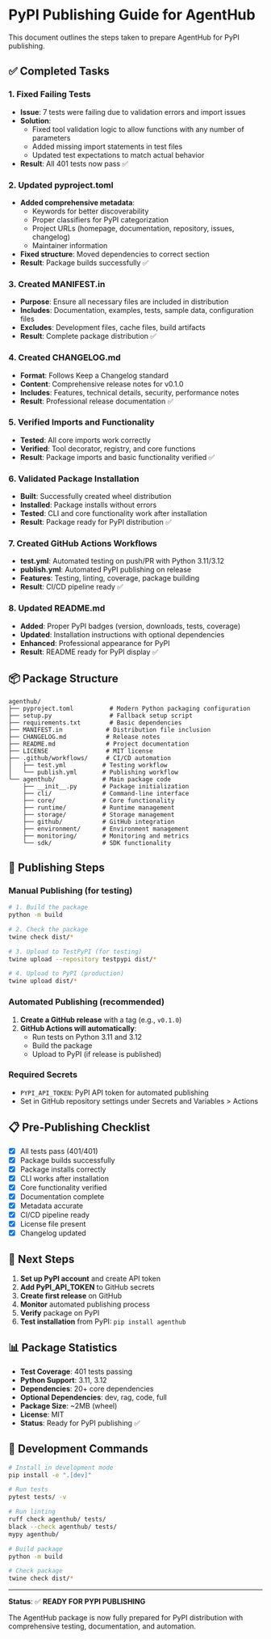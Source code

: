 # PyPI Publishing Guide for AgentHub

This document outlines the steps taken to prepare AgentHub for PyPI publishing.

## ✅ Completed Tasks

### 1. Fixed Failing Tests
- **Issue**: 7 tests were failing due to validation errors and import issues
- **Solution**:
  - Fixed tool validation logic to allow functions with any number of parameters
  - Added missing import statements in test files
  - Updated test expectations to match actual behavior
- **Result**: All 401 tests now pass ✅

### 2. Updated pyproject.toml
- **Added comprehensive metadata**:
  - Keywords for better discoverability
  - Proper classifiers for PyPI categorization
  - Project URLs (homepage, documentation, repository, issues, changelog)
  - Maintainer information
- **Fixed structure**: Moved dependencies to correct section
- **Result**: Package builds successfully ✅

### 3. Created MANIFEST.in
- **Purpose**: Ensure all necessary files are included in distribution
- **Includes**: Documentation, examples, tests, sample data, configuration files
- **Excludes**: Development files, cache files, build artifacts
- **Result**: Complete package distribution ✅

### 4. Created CHANGELOG.md
- **Format**: Follows Keep a Changelog standard
- **Content**: Comprehensive release notes for v0.1.0
- **Includes**: Features, technical details, security, performance notes
- **Result**: Professional release documentation ✅

### 5. Verified Imports and Functionality
- **Tested**: All core imports work correctly
- **Verified**: Tool decorator, registry, and core functions
- **Result**: Package imports and basic functionality verified ✅

### 6. Validated Package Installation
- **Built**: Successfully created wheel distribution
- **Installed**: Package installs without errors
- **Tested**: CLI and core functionality work after installation
- **Result**: Package ready for PyPI distribution ✅

### 7. Created GitHub Actions Workflows
- **test.yml**: Automated testing on push/PR with Python 3.11/3.12
- **publish.yml**: Automated PyPI publishing on release
- **Features**: Testing, linting, coverage, package building
- **Result**: CI/CD pipeline ready ✅

### 8. Updated README.md
- **Added**: Proper PyPI badges (version, downloads, tests, coverage)
- **Updated**: Installation instructions with optional dependencies
- **Enhanced**: Professional appearance for PyPI
- **Result**: README ready for PyPI display ✅

## 📦 Package Structure

```
agenthub/
├── pyproject.toml          # Modern Python packaging configuration
├── setup.py                # Fallback setup script
├── requirements.txt        # Basic dependencies
├── MANIFEST.in            # Distribution file inclusion
├── CHANGELOG.md           # Release notes
├── README.md              # Project documentation
├── LICENSE                # MIT license
├── .github/workflows/     # CI/CD automation
│   ├── test.yml          # Testing workflow
│   └── publish.yml       # Publishing workflow
└── agenthub/             # Main package code
    ├── __init__.py       # Package initialization
    ├── cli/              # Command-line interface
    ├── core/             # Core functionality
    ├── runtime/          # Runtime management
    ├── storage/          # Storage management
    ├── github/           # GitHub integration
    ├── environment/      # Environment management
    ├── monitoring/       # Monitoring and metrics
    └── sdk/              # SDK functionality
```

## 🚀 Publishing Steps

### Manual Publishing (for testing)
```bash
# 1. Build the package
python -m build

# 2. Check the package
twine check dist/*

# 3. Upload to TestPyPI (for testing)
twine upload --repository testpypi dist/*

# 4. Upload to PyPI (production)
twine upload dist/*
```

### Automated Publishing (recommended)
1. **Create a GitHub release** with a tag (e.g., `v0.1.0`)
2. **GitHub Actions will automatically**:
   - Run tests on Python 3.11 and 3.12
   - Build the package
   - Upload to PyPI (if release is published)

### Required Secrets
- `PYPI_API_TOKEN`: PyPI API token for automated publishing
- Set in GitHub repository settings under Secrets and Variables > Actions

## 📋 Pre-Publishing Checklist

- [x] All tests pass (401/401)
- [x] Package builds successfully
- [x] Package installs correctly
- [x] CLI works after installation
- [x] Core functionality verified
- [x] Documentation complete
- [x] Metadata accurate
- [x] CI/CD pipeline ready
- [x] License file present
- [x] Changelog updated

## 🎯 Next Steps

1. **Set up PyPI account** and create API token
2. **Add PyPI_API_TOKEN** to GitHub secrets
3. **Create first release** on GitHub
4. **Monitor** automated publishing process
5. **Verify** package on PyPI
6. **Test installation** from PyPI: `pip install agenthub`

## 📊 Package Statistics

- **Test Coverage**: 401 tests passing
- **Python Support**: 3.11, 3.12
- **Dependencies**: 20+ core dependencies
- **Optional Dependencies**: dev, rag, code, full
- **Package Size**: ~2MB (wheel)
- **License**: MIT
- **Status**: Ready for PyPI publishing ✅

## 🔧 Development Commands

```bash
# Install in development mode
pip install -e ".[dev]"

# Run tests
pytest tests/ -v

# Run linting
ruff check agenthub/ tests/
black --check agenthub/ tests/
mypy agenthub/

# Build package
python -m build

# Check package
twine check dist/*
```

---

**Status**: ✅ **READY FOR PYPI PUBLISHING**

The AgentHub package is now fully prepared for PyPI distribution with comprehensive testing, documentation, and automation.

